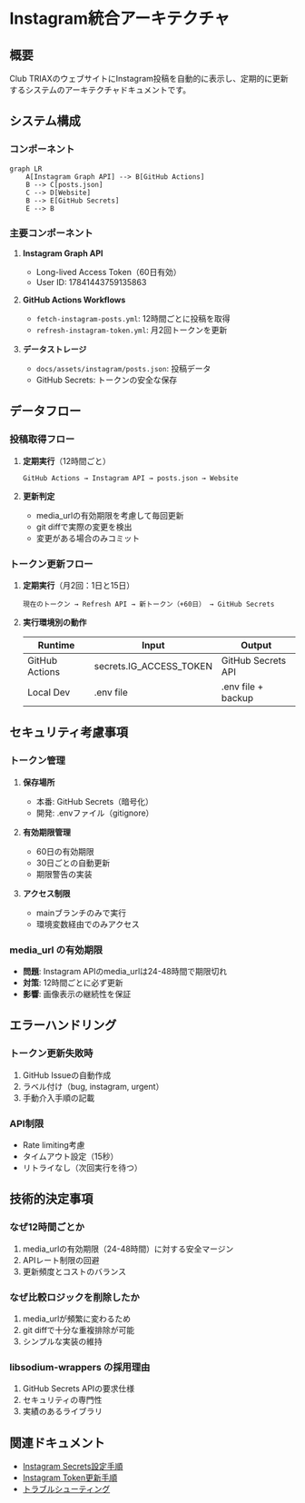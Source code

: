 # Instagram統合アーキテクチャ

## 概要

Club TRIAXのウェブサイトにInstagram投稿を自動的に表示し、定期的に更新するシステムのアーキテクチャドキュメントです。

## システム構成

### コンポーネント

```mermaid
graph LR
    A[Instagram Graph API] --> B[GitHub Actions]
    B --> C[posts.json]
    C --> D[Website]
    B --> E[GitHub Secrets]
    E --> B
```

### 主要コンポーネント

1. **Instagram Graph API**
   - Long-lived Access Token（60日有効）
   - User ID: 17841443759135863

2. **GitHub Actions Workflows**
   - `fetch-instagram-posts.yml`: 12時間ごとに投稿を取得
   - `refresh-instagram-token.yml`: 月2回トークンを更新

3. **データストレージ**
   - `docs/assets/instagram/posts.json`: 投稿データ
   - GitHub Secrets: トークンの安全な保存

## データフロー

### 投稿取得フロー

1. **定期実行**（12時間ごと）
   ```
   GitHub Actions → Instagram API → posts.json → Website
   ```

2. **更新判定**
   - media_urlの有効期限を考慮して毎回更新
   - git diffで実際の変更を検出
   - 変更がある場合のみコミット

### トークン更新フロー

1. **定期実行**（月2回：1日と15日）
   ```
   現在のトークン → Refresh API → 新トークン（+60日） → GitHub Secrets
   ```

2. **実行環境別の動作**

   | Runtime | Input | Output |
   |---------|-------|--------|
   | GitHub Actions | secrets.IG_ACCESS_TOKEN | GitHub Secrets API |
   | Local Dev | .env file | .env file + backup |

## セキュリティ考慮事項

### トークン管理

1. **保存場所**
   - 本番: GitHub Secrets（暗号化）
   - 開発: .envファイル（gitignore）

2. **有効期限管理**
   - 60日の有効期限
   - 30日ごとの自動更新
   - 期限警告の実装

3. **アクセス制限**
   - mainブランチのみで実行
   - 環境変数経由でのみアクセス

### media_url の有効期限

- **問題**: Instagram APIのmedia_urlは24-48時間で期限切れ
- **対策**: 12時間ごとに必ず更新
- **影響**: 画像表示の継続性を保証

## エラーハンドリング

### トークン更新失敗時

1. GitHub Issueの自動作成
2. ラベル付け（bug, instagram, urgent）
3. 手動介入手順の記載

### API制限

- Rate limiting考慮
- タイムアウト設定（15秒）
- リトライなし（次回実行を待つ）

## 技術的決定事項

### なぜ12時間ごとか

1. media_urlの有効期限（24-48時間）に対する安全マージン
2. APIレート制限の回避
3. 更新頻度とコストのバランス

### なぜ比較ロジックを削除したか

1. media_urlが頻繁に変わるため
2. git diffで十分な重複排除が可能
3. シンプルな実装の維持

### libsodium-wrappers の採用理由

1. GitHub Secrets APIの要求仕様
2. セキュリティの専門性
3. 実績のあるライブラリ

## 関連ドキュメント

- [Instagram Secrets設定手順](../04-operations/instagram-secrets-setup.md)
- [Instagram Token更新手順](../04-operations/instagram-token-refresh.md)
- [トラブルシューティング](../05-troubleshooting/instagram-issues.md)